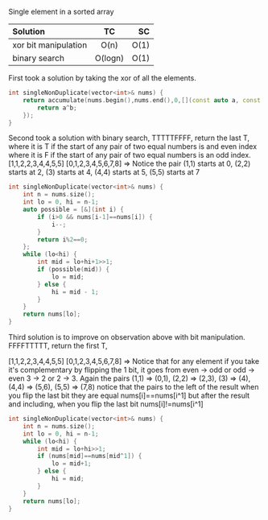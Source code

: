 Single element in a sorted array

| Solution             | TC      | SC   |
| :---                 |  :----: | ---: |
| xor bit manipulation | O(n)    | O(1) |
| binary search        | O(logn) | O(1) |

First took a solution by taking the xor of all the elements.

```c++
int singleNonDuplicate(vector<int>& nums) {
    return accumulate(nums.begin(),nums.end(),0,[](const auto a, const auto b) {
        return a^b;
    });
}
```

Second took a solution with binary search, 
TTTTTFFFF, return the last T, where it is T if the start of any pair of two equal numbers is and even index
where it is F if the start of any pair of two equal numbers is an odd index.
[1,1,2,2,3,4,4,5,5] 
[0,1,2,3,4,5,6,7,8] => Notice the pair (1,1) starts at 0, (2,2) starts at 2, (3) starts at 4, (4,4) starts at 5, (5,5) starts at 7

```c++
int singleNonDuplicate(vector<int>& nums) {
    int n = nums.size();
    int lo = 0, hi = n-1;
    auto possible = [&](int i) {
        if (i>0 && nums[i-1]==nums[i]) {
            i--;
        }
        return i%2==0;
    };
    while (lo<hi) {
        int mid = lo+hi+1>>1;
        if (possible(mid)) {
            lo = mid;
        } else {
            hi = mid - 1;
        }
    }
    return nums[lo];
}
```

Third solution is to improve on observation above with bit manipulation. 
FFFFTTTTT, return the first T, 

[1,1,2,2,3,4,4,5,5]
[0,1,2,3,4,5,6,7,8] => Notice that for any element if you take it's complementary by flipping the 1 bit, it goes from even -> odd or odd -> even
3 -> 2 or 2 -> 3.  Again the pairs (1,1) => (0,1), (2,2) => (2,3), (3) => (4), (4,4) => (5,6), (5,5) => (7,8)
notice that the pairs to the left of the result when you flip the last bit they are equal nums[i]==nums[i^1] but after the result and including, when you flip the last bit nums[i]!=nums[i^1]

```c++
int singleNonDuplicate(vector<int>& nums) {
    int n = nums.size();
    int lo = 0, hi = n-1;
    while (lo<hi) {
        int mid = lo+hi>>1;
        if (nums[mid]==nums[mid^1]) {
            lo = mid+1;
        } else {
            hi = mid;
        }
    }
    return nums[lo];
}
```
